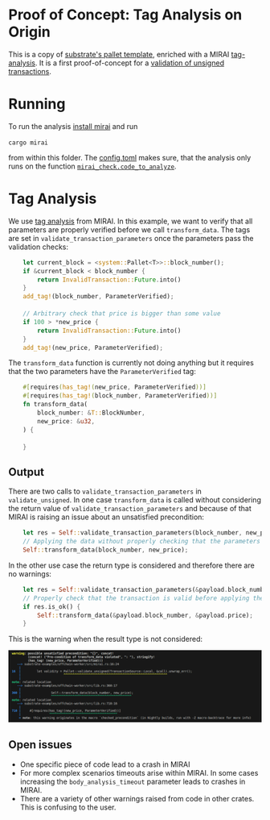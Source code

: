 # Proof of Concept: Tag Analysis on Origin

This is a copy of [substrate's pallet template](https://github.com/substrate-developer-hub/substrate-node-template/tree/e0c480c0f322d0b0d1b310c93fa646fc0cfdd2df/pallets/template), enriched with a MIRAI [tag-analysis](https://github.com/facebookexperimental/MIRAI/blob/main/documentation/TagAnalysis.md). It is a first proof-of-concept for a [validation of unsigned transactions](https://github.com/bhargavbh/MIRAI/blob/main/substrate_examples/unsigned-transaction/description.md).

# Running

To run the analysis [install mirai](https://github.com/facebookexperimental/MIRAI/blob/main/documentation/InstallationGuide.md) and run

`cargo mirai`

from within this folder. The [config.toml](.cargo/config.toml) makes sure, that the analysis only runs on the function [`mirai_check.code_to_analyze`](src/mirai.rs).

# Tag Analysis
We use [tag analysis](https://github.com/facebookexperimental/MIRAI/blob/main/documentation/TagAnalysis.md) from MIRAI. In this example, we want to verify that all parameters are properly verified before we call `transform_data`. The tags are set in `validate_transaction_parameters` once the parameters pass the validation checks:
``` rust
    let current_block = <system::Pallet<T>>::block_number();
    if &current_block < block_number {
        return InvalidTransaction::Future.into()
    }
    add_tag!(block_number, ParameterVerified);
    
    // Arbitrary check that price is bigger than some value
    if 100 > *new_price {
        return InvalidTransaction::Future.into()
    }
    add_tag!(new_price, ParameterVerified);
```

The `transform_data` function is currently not doing anything but it requires that the two parameters have the `ParameterVerified` tag:

``` rust
    #[requires(has_tag!(new_price, ParameterVerified))]
    #[requires(has_tag!(block_number, ParameterVerified))]
    fn transform_data(
        block_number: &T::BlockNumber,
        new_price: &u32,
    ) {

    }
```

## Output

There are two calls to `validate_transaction_parameters` in `validate_unsigned`. 
In one case `transform_data` is called without considering the return value of `validate_transaction_parameters` and because of that MIRAI is raising an issue about an unsatisfied precondition:
``` rust
    let res = Self::validate_transaction_parameters(block_number, new_price);
    // Applying the data without properly checking that the parameters were validated correctly
    Self::transform_data(block_number, new_price);
```
In the other use case the return type is considered and therefore there are no warnings:
``` rust
    let res = Self::validate_transaction_parameters(&payload.block_number, &payload.price);
    // Properly check that the transaction is valid before applying the data
    if res.is_ok() {
        Self::transform_data(&payload.block_number, &payload.price);
    }
```


This is the warning when the result type is not considered:

![MIRAI_WARNING](mirai-warning.png)


## Open issues

- One specific piece of code lead to a crash in MIRAI
- For more complex scenarios timeouts arise within MIRAI. In some cases increasing the `body_analysis_timeout` parameter leads to crashes in MIRAI.
- There are a variety of other warnings raised from code in other crates. This is confusing to the user.
